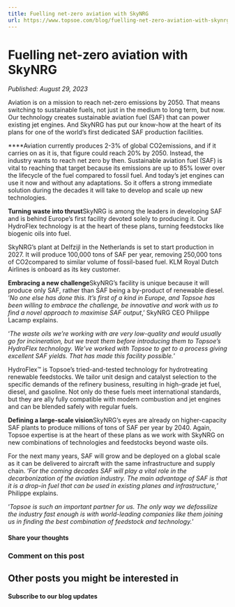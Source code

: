 ```yaml
---
title: Fuelling net-zero aviation with SkyNRG
url: https://www.topsoe.com/blog/fuelling-net-zero-aviation-with-skynrg#main-content
---
```


# Fuelling net-zero aviation with SkyNRG

*Published: August 29, 2023*

Aviation is on a mission to reach net-zero emissions by 2050. That means switching to sustainable fuels, not just in the medium to long term, but now. Our technology creates sustainable aviation fuel (SAF) that can power existing jet engines. And SkyNRG has put our know-how at the heart of its plans for one of the world’s first dedicated SAF production facilities.

****Aviation currently produces 2-3% of global CO2emissions, and if it carries on as it is, that figure could reach 20% by 2050. Instead, the industry wants to reach net zero by then. Sustainable aviation fuel (SAF) is vital to reaching that target because its emissions are up to 85% lower over the lifecycle of the fuel compared to fossil fuel. And today’s jet engines can use it now and without any adaptations. So it offers a strong immediate solution during the decades it will take to develop and scale up new technologies.

**Turning waste into thrust**SkyNRG is among the leaders in developing SAF and is behind Europe’s first facility devoted solely to producing it. Our HydroFlex technology is at the heart of these plans, turning feedstocks like biogenic oils into fuel.

SkyNRG’s plant at Delfzijl in the Netherlands is set to start production in 2027. It will produce 100,000 tons of SAF per year, removing 250,000 tons of CO2compared to similar volume of fossil-based fuel. KLM Royal Dutch Airlines is onboard as its key customer.

**Embracing a new challenge**SkyNRG’s facility is unique because it will produce only SAF, rather than SAF being a by-product of renewable diesel. ‘*No one else has done this. It’s first of a kind in Europe, and Topsoe has been willing to embrace the challenge, be innovative and work with us to find a novel approach to maximise SAF output*,’ SkyNRG CEO Philippe Lacamp explains.

‘*The waste oils we’re working with are very low-quality and would usually go for incineration, but we treat them before introducing them to Topsoe’s HydroFlex technology. We’ve worked with Topsoe to get to a process giving excellent SAF yields. That has made this facility possible.*’

HydroFlex™ is Topsoe’s tried-and-tested technology for hydrotreating renewable feedstocks. We tailor unit design and catalyst selection to the specific demands of the refinery business, resulting in high-grade jet fuel, diesel, and gasoline. Not only do these fuels meet international standards, but they are ally fully compatible with modern combustion and jet engines and can be blended safely with regular fuels.

**Defining a large-scale vision**SkyNRG’s eyes are already on higher-capacity SAF plants to produce millions of tons of SAF per year by 2040. Again, Topsoe expertise is at the heart of these plans as we work with SkyNRG on new combinations of technologies and feedstocks beyond waste oils.

For the next many years, SAF will grow and be deployed on a global scale as it can be delivered to aircraft with the same infrastructure and supply chain. ‘*For the coming decades SAF will play a vital role in the decarbonization of the aviation industry. The main advantage of SAF is that it is a drop-in fuel that can be used in existing planes and infrastructure,*’ Philippe explains.

‘*Topsoe is such an important partner for us. The only way we defossilize the industry fast enough is with world-leading companies like them joining us in finding the best combination of feedstock and technology.*’

#### Share your thoughts

### Comment on this post

## Other posts you might be interested in

#### Subscribe to our blog updates